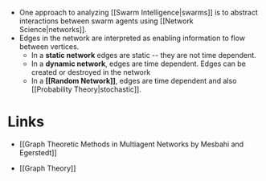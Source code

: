 * One approach to analyzing [[Swarm Intelligence|swarms]] is to abstract interactions between swarm agents using [[Network Science|networks]]. 
* Edges in the network are interpreted as enabling information to flow between vertices. 
	* In a **static network** edges are static -- they are not time dependent.
	* In a **dynamic network**, edges are time dependent. Edges can be created or destroyed in the network
	* In a **[[Random Network]]**, edges are time dependent and also [[Probability Theory|stochastic]]. 

# Links
* [[Graph Theoretic Methods in Multiagent Networks by Mesbahi and Egerstedt]]

* [[Graph Theory]]